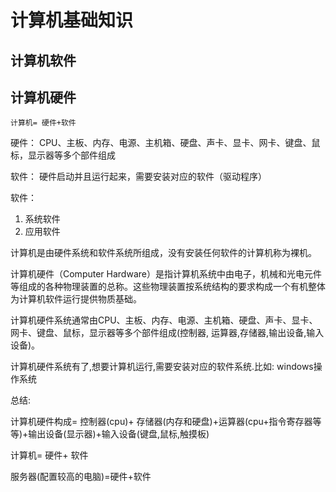 # 计算机基础知识

## 计算机软件

## 计算机硬件
    计算机= 硬件+软件

硬件： CPU、主板、内存、电源、主机箱、硬盘、声卡、显卡、网卡、键盘、鼠标，显示器等多个部件组成

软件： 硬件启动并且运行起来，需要安装对应的软件（驱动程序）

软件：

1. 系统软件
2. 应用软件

计算机是由硬件系统和软件系统所组成，没有安装任何软件的计算机称为裸机。

计算机硬件（Computer Hardware）是指计算机系统中由电子，机械和光电元件等组成的各种物理装置的总称。这些物理装置按系统结构的要求构成一个有机整体为计算机软件运行提供物质基础。

计算机硬件系统通常由CPU、主板、内存、电源、主机箱、硬盘、声卡、显卡、网卡、键盘、鼠标，显示器等多个部件组成(控制器, 运算器,存储器,输出设备,输入设备)。

计算机硬件系统有了,想要计算机运行,需要安装对应的软件系统.比如:  windows操作系统

总结: 

计算机硬件构成= 控制器(cpu)+ 存储器(内存和硬盘)+运算器(cpu+指令寄存器等等)+输出设备(显示器)+输入设备(键盘,鼠标,触摸板)

计算机= 硬件+ 软件

服务器(配置较高的电脑)=硬件+软件

